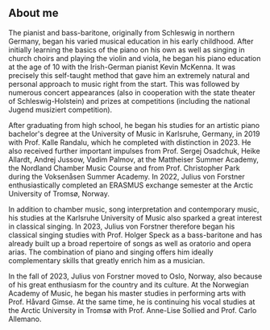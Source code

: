 ## About me

The pianist and bass-baritone, originally from Schleswig in northern Germany, began his varied musical education 
in his early childhood. After initially learning the basics of the piano on his own as well as singing in church choirs
and playing the violin and viola, he began his piano education at the age of 10 with the Irish-German pianist
Kevin McKenna.
It was precisely this self-taught method that gave him an extremely natural and personal approach to music right
from the start.
This was followed by numerous concert appearances (also in cooperation with the state theater of Schleswig-Holstein)
and prizes at competitions (including the national Jugend musiziert competition).

After graduating from high school, he began his studies for an artistic piano bachelor's degree at the
University of Music in Karlsruhe, Germany, in 2019 with Prof. Kalle Randalu, which he completed with distinction in 2023.
He also received further important impulses from Prof. Sergej Osadchuk, Heike Allardt, Andrej Jussow, Vadim Palmov,
at the Mattheiser Summer Academy, the Nordland Chamber Music Course and from Prof. Christopher Park during the
Voksenåsen Summer Academy.
In 2022, Julius von Forstner enthusiastically completed an ERASMUS exchange semester at the Arctic University of
Tromsø, Norway.

In addition to chamber music, song interpretation and contemporary music, his studies at the Karlsruhe University of
Music also sparked a great interest in classical singing.
In 2023, Julius von Forstner therefore began his classical singing studies with Prof. Holger Speck as a bass-baritone
and has already built up a broad repertoire of songs as well as oratorio and opera arias.
The combination of piano and singing offers him ideally complementary skills that greatly enrich him
as a musician.

In the fall of 2023, Julius von Forstner moved to Oslo, Norway, also because of his great enthusiasm for the country
and its culture. At the Norwegian Academy of Music, he began his master studies in performing arts with
Prof. Håvard Gimse. At the same time, he is continuing his vocal studies at the Arctic University in Tromsø with
Prof. Anne-Lise Sollied and Prof. Carlo Allemano.
